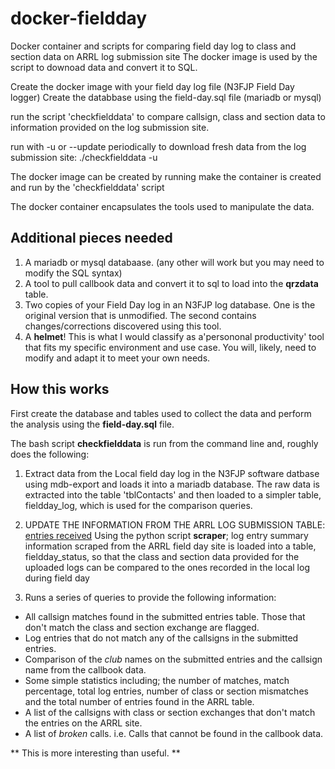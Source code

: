 # docker-fieldday
Docker container and scripts for comparing field day log to class and section data on ARRL log submission site
The docker image is used by the script to downoad data and convert it to SQL.

Create the docker image with your field day log file (N3FJP Field Day logger)
Create the databbase using the field-day.sql file (mariadb or mysql)


run the script 'checkfielddata' to compare callsign, class and section data to information provided
on the log submission site.

run with -u or --update periodically to download fresh data from the log submission site:
	./checkfielddata -u

The docker image can be created by running make
the container is created and run by the 'checkfielddata' script

The docker container encapsulates the tools used to manipulate the data.

## Additional pieces needed
1. A mariadb or mysql databaase. (any other will work but you may need to modify the SQL syntax)
2. A tool to pull callbook data and convert it to sql to load into the **qrzdata** table.
3. Two copies of your Field Day log in an N3FJP log database. One is the original version that is
   unmodified. The second contains changes/corrections discovered using this tool.
4. A **helmet**! This is what I would classify as a'persononal productivity' tool that fits my
   specific environment and use case. You will, likely, need to modify and adapt it to meet your
   own needs.  

## How this works
First create the database and tables used to collect the data and perform the analysis using the **field-day.sql** file.

The bash script **checkfielddata** is run from the command line and, roughly does the following:

1. Extract data from the Local field day log in the N3FJP software datbase using mdb-export
 and loads it into a mariadb database.
 The raw data is extracted into the table 'tblContacts' and then loaded
 to a simpler table, fieldday_log, which is used for the comparison queries.

2. UPDATE THE INFORMATION FROM THE ARRL LOG SUBMISSION TABLE:
  [entries received](https://field-day.arrl.org/fdentriesrcvd.php)
  Using the python script **scraper**; log entry summary information scraped from the ARRL field day site
  is loaded into a table, fieldday_status, so that the class and section data provided
  for the uploaded logs can be compared to the ones recorded in the
  local log during field day
 
3. Runs a series of queries to provide the following information:
- All callsign matches found in the submitted entries table. 
   Those that don't match the class and section exchange are flagged. 
- Log entries that do not match any of the callsigns in the submitted entries.
- Comparison of the *club* names on the submitted entries and the callsign name from the callbook data.
- Some simple statistics including; the number of matches, match percentage, total log entries, number of class or section mismatches and the total number of entries found in the ARRL table.
- A list of the callsigns with class or section exchanges that don't match the entries on the ARRL site.
- A list of *broken* calls. i.e. Calls that cannot be found in the callbook data.

 

** This is more interesting than useful. **
